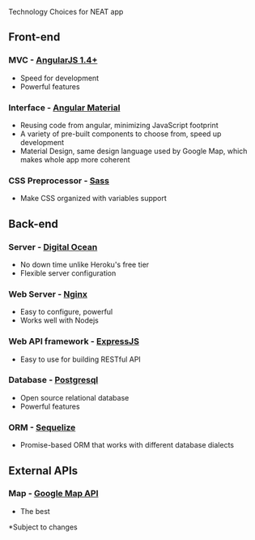 Technology Choices for NEAT app

## Front-end
### MVC - [AngularJS 1.4+](https://angularjs.org/)
- Speed for development
- Powerful features
 
### Interface - [Angular Material](https://material.angularjs.org/latest/)
- Reusing code from angular, minimizing JavaScript footprint
- A variety of pre-built components to choose from, speed up development
- Material Design, same design language used by Google Map, which makes whole app more coherent

### CSS Preprocessor - [Sass](http://sass-lang.com/)
- Make CSS organized with variables support

## Back-end
### Server - [Digital Ocean](https://www.digitalocean.com/)
- No down time unlike Heroku's free tier
- Flexible server configuration

### Web Server - [Nginx](https://www.nginx.com/resources/wiki/)
- Easy to configure, powerful
- Works well with Nodejs

### Web API framework - [ExpressJS](http://expressjs.com/)
- Easy to use for building RESTful API

### Database - [Postgresql](http://www.postgresql.org/)
- Open source relational database
- Powerful features

### ORM - [Sequelize](http://docs.sequelizejs.com/en/latest/)
- Promise-based ORM that works with different database dialects

## External APIs
### Map - [Google Map API](https://developers.google.com/maps/documentation/javascript/)

- The best

*Subject to changes
